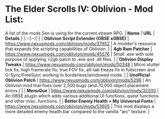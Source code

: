 # The Elder Scrolls IV: Oblivion - Mod List:
A list of the mods Sen is using for the current stream RPG.
| **Name** | **URL** | **Details** |
|:-:|:-:|-|
| **Oblivion Script Extender (OBSE xOBSE)** | https://www.nexusmods.com/oblivion/mods/37952 | A modder's resource that expands the scripting capabilities of Oblivion. |
| **4gb Ram Patcher** | https://www.nexusmods.com/oblivion/mods/45576 | Small .exe with sole purpose of applying >2gb patch to .exe and .dll files. |
| **Oblivion Display Tweaks** | https://www.nexusmods.com/oblivion/mods/50348 | Micro stutter tick fix, high framerate fix, true FOV fix, alt-tab freeze fix in fullscreen and G-Sync/FreeSync working in borderless/windowed mode. |
| **Unofficial Oblivion Patch** | https://www.nexusmods.com/oblivion/mods/5296 | An Oblivion mod that fixes over 2,500 bugs (and 70,000 object placement errors.) |
| **MenuQue** | https://www.nexusmods.com/oblivion/mods/32200 |  An OBSE plugin which adds various additional UI functions, quest functions and other misc. functions. |
| **Better Enemy Health + My Universal Fonts** | https://www.nexusmods.com/oblivion/mods/53605 | This mod displays a more detailed enemy health bar compared to the vanilla "arc" texture. |
